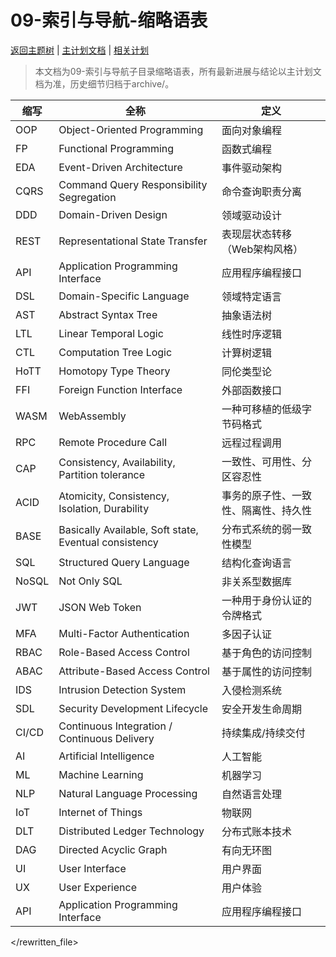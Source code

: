 # 09-索引与导航-缩略语表

[返回主题树](../00-主题树与内容索引.md) | [主计划文档](../00-形式化架构理论统一计划.md) | [相关计划](../递归合并计划.md)

> 本文档为09-索引与导航子目录缩略语表，所有最新进展与结论以主计划文档为准，历史细节归档于archive/。

| 缩写 | 全称 | 定义 |
|------|------|------|
| OOP | Object-Oriented Programming | 面向对象编程 |
| FP | Functional Programming | 函数式编程 |
| EDA | Event-Driven Architecture | 事件驱动架构 |
| CQRS | Command Query Responsibility Segregation | 命令查询职责分离 |
| DDD | Domain-Driven Design | 领域驱动设计 |
| REST | Representational State Transfer | 表现层状态转移（Web架构风格） |
| API | Application Programming Interface | 应用程序编程接口 |
| DSL | Domain-Specific Language | 领域特定语言 |
| AST | Abstract Syntax Tree | 抽象语法树 |
| LTL | Linear Temporal Logic | 线性时序逻辑 |
| CTL | Computation Tree Logic | 计算树逻辑 |
| HoTT | Homotopy Type Theory | 同伦类型论 |
| FFI | Foreign Function Interface | 外部函数接口 |
| WASM | WebAssembly | 一种可移植的低级字节码格式 |
| RPC | Remote Procedure Call | 远程过程调用 |
| CAP | Consistency, Availability, Partition tolerance | 一致性、可用性、分区容忍性 |
| ACID | Atomicity, Consistency, Isolation, Durability | 事务的原子性、一致性、隔离性、持久性 |
| BASE | Basically Available, Soft state, Eventual consistency | 分布式系统的弱一致性模型 |
| SQL | Structured Query Language | 结构化查询语言 |
| NoSQL | Not Only SQL | 非关系型数据库 |
| JWT | JSON Web Token | 一种用于身份认证的令牌格式 |
| MFA | Multi-Factor Authentication | 多因子认证 |
| RBAC | Role-Based Access Control | 基于角色的访问控制 |
| ABAC | Attribute-Based Access Control | 基于属性的访问控制 |
| IDS | Intrusion Detection System | 入侵检测系统 |
| SDL | Security Development Lifecycle | 安全开发生命周期 |
| CI/CD | Continuous Integration / Continuous Delivery | 持续集成/持续交付 |
| AI | Artificial Intelligence | 人工智能 |
| ML | Machine Learning | 机器学习 |
| NLP | Natural Language Processing | 自然语言处理 |
| IoT | Internet of Things | 物联网 |
| DLT | Distributed Ledger Technology | 分布式账本技术 |
| DAG | Directed Acyclic Graph | 有向无环图 |
| UI | User Interface | 用户界面 |
| UX | User Experience | 用户体验 |
| API | Application Programming Interface | 应用程序编程接口 |

</rewritten_file>
